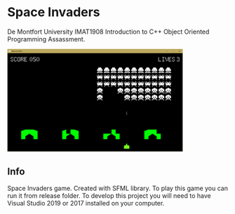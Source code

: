 # Space Invaders
De Montfort University  IMAT1908 Introduction to C++ Object Oriented Programming Assassment.

<img src = "/space_invaders.png" width="400"></img>

## Info

Space Invaders game. Created with SFML library.
To play this game you can run it from release folder.
To develop this project you will need to have Visual Studio 2019 or 2017  installed on your computer.




